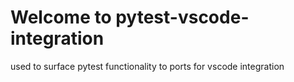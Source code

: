 # Welcome to pytest-vscode-integration

used to surface pytest functionality to ports for vscode integration
